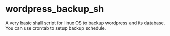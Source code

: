 # wordpress_backup_sh

A very basic shall script for linux OS to backup wordpress and its database.
You can use crontab to setup backup schedule.
